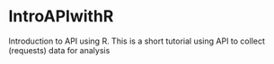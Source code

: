 # IntroAPIwithR
Introduction to API using R.   This is a short tutorial using API to collect (requests) data for analysis
